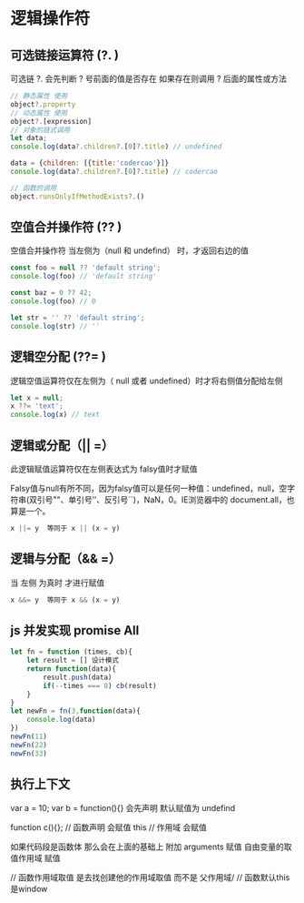 # 逻辑操作符  

## 可选链接运算符 (?. )
 可选链 ?. 会先判断 ? 号前面的值是否存在 如果存在则调用 ? 后面的属性或方法
```js
// 静态属性 使用
object?.property
// 动态属性 使用
object?.[expression]
// 对象的链式调用
let data;
console.log(data?.children?.[0]?.title) // undefined

data = {children: [{title:'codercao'}]}
console.log(data?.children?.[0]?.title) // codercao

// 函数的调用
object.runsOnlyIfMethodExists?.()
```

## 空值合并操作符 (?? )
空值合并操作符 当左侧为（null 和 undefind） 时，才返回右边的值
```js
const foo = null ?? 'default string';
console.log(foo) // 'default string'

const baz = 0 ?? 42;
console.log(foo) // 0

let str = '' ?? 'default string';
console.log(str) // ''

```

## 逻辑空分配 (??= )
逻辑空值运算符仅在左侧为（ null 或者 undefined）时才将右侧值分配给左侧
```js
let x = null;
x ??= 'text';
console.log(x) // text
```

## 逻辑或分配（|| =）
此逻辑赋值运算符仅在左侧表达式为 falsy值时才赋值

Falsy值与null有所不同，因为falsy值可以是任何一种值：undefined，null，空字符串(双引号""、单引号’’、反引号``)，NaN，0。IE浏览器中的 document.all，也算是一个。
```js
x ||= y  等同于 x || (x = y)
```

## 逻辑与分配（&& =）
当 左侧 为真时 才进行赋值
```js
x &&= y  等同于 x && (x = y)
```

## js 并发实现 promise All
```js
let fn = function (times, cb){
    let result = [] 设计模式
    return function(data){
        result.push(data)
        if(--times === 0) cb(result)
    }
}
let newFn = fn(3,function(data){
    console.log(data)
})
newFn(11)
newFn(22)
newFn(33)
```
## 执行上下文

var a = 10;
var b = function(){}
会先声明 默认赋值为 undefind

function c(){}; // 函数声明  会赋值
this  // 作用域 会赋值

如果代码段是函数体  那么会在上面的基础上 附加
arguments            赋值
自由变量的取值作用域    赋值

// 函数作用域取值 是去找创建他的作用域取值 而不是 父作用域/
// 函数默认this是window